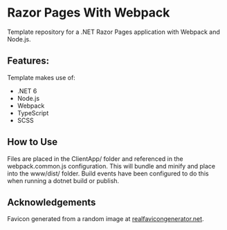 # Razor Pages With Webpack
Template repository for a .NET Razor Pages application with Webpack and Node.js.

## Features:
Template makes use of:
* .NET 6
* Node.js
* Webpack
* TypeScript
* SCSS

## How to Use
Files are placed in the ClientApp/ folder and referenced in the webpack.common.js configuration. This will bundle and minify and place into the www/dist/ folder. Build events have been configured to do this when running a dotnet build or publish.

## Acknowledgements
Favicon generated from a random image at [realfavicongenerator.net](https://realfavicongenerator.net/).